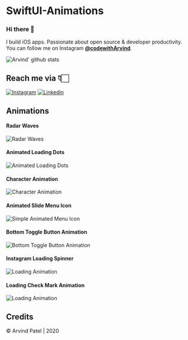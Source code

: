 # SwiftUI-Animations

### Hi there 👋

I build iOS apps. Passionate about open source & developer productivity. You can follow me on Instagram [**@codewithArvind**](https://www.instagram.com/codewithArvind/).


![Arvind' github stats](https://github-readme-stats.vercel.app/api?username=arvindcs&count_private=true&show_icons=true)

## Reach me via 👇🏻

[![Instagram](https://i.ibb.co/3m04rjW/insta.png)](https://www.instagram.com/codewithArvind/) [![Linkedin](https://i.ibb.co/ZdvBhbV/linkedin.png)](https://www.linkedin.com/in/arvindcs/)


## Animations

#### Radar Waves

![Radar Waves](https://github.com/Arvindcs/SwiftUI-Animation/blob/master/AnimatedLoadingWaves/radar-waves.gif)


#### Animated Loading Dots

![Animated Loading Dots](https://github.com/Arvindcs/SwiftUI-Animation/blob/master/ActivityLoadingDots/loadingdots.gif)


#### Character Animation

![Character Animation](https://github.com/Arvindcs/SwiftUI-Animation/blob/master/CharcterAnimation/charAnmiation.gif)


#### Animated Slide Menu Icon

![Simple Animated Menu Icon](https://github.com/Arvindcs/SwiftUI-Animation/blob/master/SlideMenuIcons/sideMenuIcons.gif)


#### Bottom Toggle Button Animation

![Bottom Toggle Button Animation](https://github.com/Arvindcs/SwiftUI-Animation/blob/master/BottomToggleMenu/toggleAnimation.gif)


#### Instagram Loading Spinner

![Loading Animation](https://github.com/Arvindcs/SwiftUI-Animation/blob/master/InstagramLodingAnimation/InstagramLoadingAnimation.gif)


#### Loading Check Mark Animation

![Loading Animation](https://github.com/Arvindcs/SwiftUI-Animation/blob/master/LoadingChecKMark/checkmarkLoading.gif)




## Credits
© Arvind Patel | 2020
